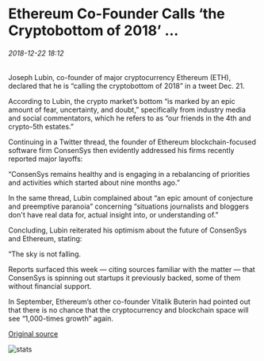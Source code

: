 # Ethereum Co-Founder Calls ‘the Cryptobottom of 2018’ ...

###### 2018-12-22 18:12

Joseph Lubin, co-founder of major cryptocurrency Ethereum (ETH), declared that he is “calling the cryptobottom of 2018” in a tweet Dec. 21.

According to Lubin, the crypto market’s bottom “is marked by an epic amount of fear, uncertainty, and doubt,” specifically from industry media and social commentators, which he refers to as “our friends in the 4th and crypto-5th estates.”

Continuing in a Twitter thread, the founder of Ethereum blockchain-focused software firm ConsenSys then evidently addressed his firms recently reported major layoffs:

“ConsenSys remains healthy and is engaging in a rebalancing of priorities and activities which started about nine months ago.”

In the same thread, Lubin complained about “an epic amount of conjecture and preemptive paranoia” concerning “situations journalists and bloggers don't have real data for, actual insight into, or understanding of.”

Concluding, Lubin reiterated his optimism about the future of ConsenSys and Ethereum, stating:

“The sky is not falling.

Reports surfaced this week — citing sources familiar with the matter — that ConsenSys is spinning out startups it previously backed, some of them without financial support.

In September, Ethereum’s other co-founder Vitalik Buterin had pointed out that there is no chance that the cryptocurrency and blockchain space will see “1,000-times growth” again.

[Original source](https://cointelegraph.com/news/ethereum-co-founder-calls-the-cryptobottom-of-2018)

![stats](https://c.statcounter.com/11760860/0/a89fa40b/1/ "stats")